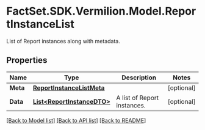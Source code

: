 # FactSet.SDK.Vermilion.Model.ReportInstanceList
List of Report instances along with metadata.

## Properties

Name | Type | Description | Notes
------------ | ------------- | ------------- | -------------
**Meta** | [**ReportInstanceListMeta**](ReportInstanceListMeta.md) |  | [optional] 
**Data** | [**List&lt;ReportInstanceDTO&gt;**](ReportInstanceDTO.md) | A list of Report instances. | [optional] 

[[Back to Model list]](../README.md#documentation-for-models) [[Back to API list]](../README.md#documentation-for-api-endpoints) [[Back to README]](../README.md)

